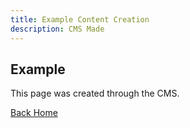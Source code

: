 ```yaml
---
title: Example Content Creation
description: CMS Made
---
```

## Example

This page was created through the CMS.

[Back Home](/)